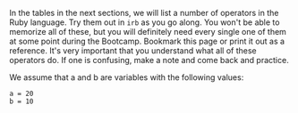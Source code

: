 In the tables in the next sections, we will list a number of operators in the Ruby language. Try them out in `irb` as you go along. You won't be able to memorize all of these, but you will definitely need every single one of them at some point during the Bootcamp. Bookmark this page or print it out as a reference. It's very important that you understand what all of these operators do. If one is confusing, make a note and come back and practice.

We assume that a and b are variables with the following values:

```
a = 20
b = 10
``` 